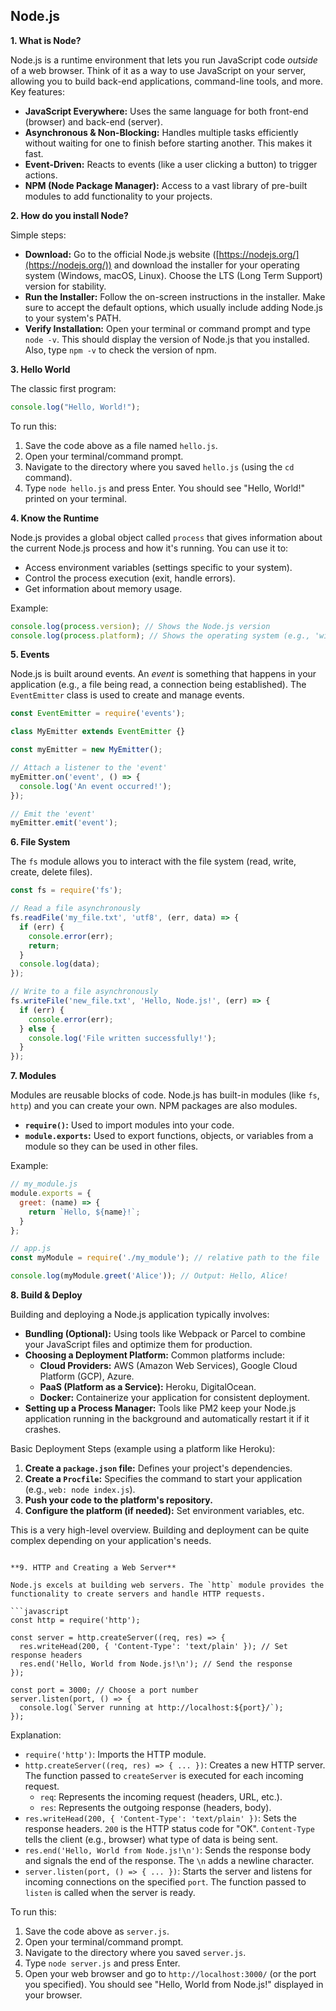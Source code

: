 ## Node.js 

**1. What is Node?**

Node.js is a runtime environment that lets you run JavaScript code *outside* of a web browser.  Think of it as a way to use JavaScript on your server, allowing you to build back-end applications, command-line tools, and more.  Key features:

*   **JavaScript Everywhere:** Uses the same language for both front-end (browser) and back-end (server).
*   **Asynchronous & Non-Blocking:**  Handles multiple tasks efficiently without waiting for one to finish before starting another. This makes it fast.
*   **Event-Driven:**  Reacts to events (like a user clicking a button) to trigger actions.
*   **NPM (Node Package Manager):** Access to a vast library of pre-built modules to add functionality to your projects.

**2. How do you install Node?**

Simple steps:

*   **Download:** Go to the official Node.js website ([https://nodejs.org/](https://nodejs.org/)) and download the installer for your operating system (Windows, macOS, Linux).  Choose the LTS (Long Term Support) version for stability.
*   **Run the Installer:**  Follow the on-screen instructions in the installer.  Make sure to accept the default options, which usually include adding Node.js to your system's PATH.
*   **Verify Installation:** Open your terminal or command prompt and type `node -v`. This should display the version of Node.js that you installed.  Also, type `npm -v` to check the version of npm.

**3. Hello World**

The classic first program:

```javascript
console.log("Hello, World!");
```

To run this:

1.  Save the code above as a file named `hello.js`.
2.  Open your terminal/command prompt.
3.  Navigate to the directory where you saved `hello.js` (using the `cd` command).
4.  Type `node hello.js` and press Enter.  You should see "Hello, World!" printed on your terminal.

**4. Know the Runtime**

Node.js provides a global object called `process` that gives information about the current Node.js process and how it's running. You can use it to:

* Access environment variables (settings specific to your system).
* Control the process execution (exit, handle errors).
* Get information about memory usage.

Example:

```javascript
console.log(process.version); // Shows the Node.js version
console.log(process.platform); // Shows the operating system (e.g., 'win32', 'darwin', 'linux')
```

**5. Events**

Node.js is built around events. An *event* is something that happens in your application (e.g., a file being read, a connection being established).  The `EventEmitter` class is used to create and manage events.

```javascript
const EventEmitter = require('events');

class MyEmitter extends EventEmitter {}

const myEmitter = new MyEmitter();

// Attach a listener to the 'event'
myEmitter.on('event', () => {
  console.log('An event occurred!');
});

// Emit the 'event'
myEmitter.emit('event');
```

**6. File System**

The `fs` module allows you to interact with the file system (read, write, create, delete files).

```javascript
const fs = require('fs');

// Read a file asynchronously
fs.readFile('my_file.txt', 'utf8', (err, data) => {
  if (err) {
    console.error(err);
    return;
  }
  console.log(data);
});

// Write to a file asynchronously
fs.writeFile('new_file.txt', 'Hello, Node.js!', (err) => {
  if (err) {
    console.error(err);
  } else {
    console.log('File written successfully!');
  }
});
```

**7. Modules**

Modules are reusable blocks of code.  Node.js has built-in modules (like `fs`, `http`) and you can create your own.  NPM packages are also modules.

*   **`require()`:** Used to import modules into your code.
*   **`module.exports`:**  Used to export functions, objects, or variables from a module so they can be used in other files.

Example:

```javascript
// my_module.js
module.exports = {
  greet: (name) => {
    return `Hello, ${name}!`;
  }
};

// app.js
const myModule = require('./my_module'); // relative path to the file

console.log(myModule.greet('Alice')); // Output: Hello, Alice!
```

**8. Build & Deploy**

Building and deploying a Node.js application typically involves:

*   **Bundling (Optional):** Using tools like Webpack or Parcel to combine your JavaScript files and optimize them for production.
*   **Choosing a Deployment Platform:** Common platforms include:
    *   **Cloud Providers:** AWS (Amazon Web Services), Google Cloud Platform (GCP), Azure.
    *   **PaaS (Platform as a Service):** Heroku, DigitalOcean.
    *   **Docker:** Containerize your application for consistent deployment.
*   **Setting up a Process Manager:** Tools like PM2 keep your Node.js application running in the background and automatically restart it if it crashes.

Basic Deployment Steps (example using a platform like Heroku):

1.  **Create a `package.json` file:** Defines your project's dependencies.
2.  **Create a `Procfile`:**  Specifies the command to start your application (e.g., `web: node index.js`).
3.  **Push your code to the platform's repository.**
4.  **Configure the platform (if needed):** Set environment variables, etc.

This is a very high-level overview.  Building and deployment can be quite complex depending on your application's needs.
```

**9. HTTP and Creating a Web Server**

Node.js excels at building web servers. The `http` module provides the functionality to create servers and handle HTTP requests.

```javascript
const http = require('http');

const server = http.createServer((req, res) => {
  res.writeHead(200, { 'Content-Type': 'text/plain' }); // Set response headers
  res.end('Hello, World from Node.js!\n'); // Send the response
});

const port = 3000; // Choose a port number
server.listen(port, () => {
  console.log(`Server running at http://localhost:${port}/`);
});
```

Explanation:

*   `require('http')`: Imports the HTTP module.
*   `http.createServer((req, res) => { ... })`: Creates a new HTTP server.  The function passed to `createServer` is executed for each incoming request.
    *   `req`:  Represents the incoming request (headers, URL, etc.).
    *   `res`: Represents the outgoing response (headers, body).
*   `res.writeHead(200, { 'Content-Type': 'text/plain' })`: Sets the response headers.  `200` is the HTTP status code for "OK".  `Content-Type` tells the client (e.g., browser) what type of data is being sent.
*   `res.end('Hello, World from Node.js!\n')`: Sends the response body and signals the end of the response. The `\n` adds a newline character.
*   `server.listen(port, () => { ... })`: Starts the server and listens for incoming connections on the specified `port`.  The function passed to `listen` is called when the server is ready.

To run this:

1.  Save the code above as `server.js`.
2.  Open your terminal/command prompt.
3.  Navigate to the directory where you saved `server.js`.
4.  Type `node server.js` and press Enter.
5.  Open your web browser and go to `http://localhost:3000/` (or the port you specified).  You should see "Hello, World from Node.js!" displayed in your browser.
```